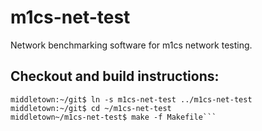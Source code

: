 # m1cs-net-test
Network benchmarking software for m1cs network testing.

## Checkout and build instructions:

```middletown:~/git$ git clone git@github.jpl.nasa.gov:TMTM1CS/m1cs-net-test.git
middletown:~/git$ ln -s m1cs-net-test ../m1cs-net-test
middletown:~/git$ cd ~/m1cs-net-test
middletown~/m1cs-net-test$ make -f Makefile```
